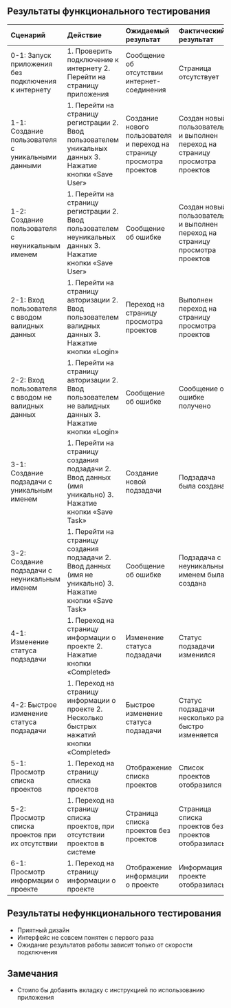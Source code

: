 ## Результаты функционального тестирования
|Cценарий|Действие|Ожидаемый результат|Фактический результат| Итог|
|:---|:---|:---|:---|:---|
|0-1: Запуск приложения без подключения к интернету | 1. Проверить подключение к интернету 2. Перейти на страницу приложения | Сообщение об отсутствии интернет-соединения | Страница отсутствует |Тест не пройден |
|1-1: Создание пользователя с уникальными данными | 1. Перейти на страницу регистрации 2. Ввод пользователем уникальных данных 3. Нажатие кнопки «Save User» | Создание нового пользователя и переход на страницу просмотра проектов | Создан новый пользователь и выполнен переход на страницу просмотра проектов |Тест пройден |
|1-2: Создание пользователя с неуникальным именем | 1. Перейти на страницу регистрации 2. Ввод пользователем неуникальных данных 3. Нажатие кнопки «Save User» | Сообщение об ошибке | Создан новый пользователь и выполнен переход на страницу просмотра проектов | Тест не пройден |
|2-1: Вход пользователя с вводом валидных данных | 1. Перейти на страницу авторизации 2. Ввод пользователем валидных данных 3. Нажатие кнопки «Login» | Переход на страницу просмотра проектов | Выполнен переход на страницу просмотра проектов | Тест пройден |
|2-2: Вход пользователя с вводом не валидных данных | 1. Перейти на страницу авторизации 2. Ввод пользователем не валидных данных 3. Нажатие кнопки «Login» | Сообщение об ошибке | Сообщение об ошибке получено | Тест пройден |
|3-1: Создание подзадачи с уникальным именем | 1. Перейти на страницу создания подзадачи 2. Ввод данных (имя уникально) 3. Нажатие кнопки «Save Task» | Создание новой подзадачи | Подзадача была создана | Тест пройден |
|3-2: Создание подзадачи с неуникальным именем |  1. Перейти на страницу создания подзадачи 2. Ввод данных (имя не уникально) 3. Нажатие кнопки «Save Task» | Сообщение об ошибке | Подзадача с неуникальным именем была создана | Тест не пройден |
|4-1: Изменение статуса подзадачи | 1. Переход на страницу информации о проекте 2. Нажатие кнопки «Completed» | Изменение статуса подзадачи | Статус подзадачи изменился | Тест пройден |
|4-2: Быстрое изменение статуса подзадачи |1. Переход на страницу информации о проекте 2. Несколько быстрых нажатий кнопки «Completed» | Быстрое изменение статуса подзадачи | Статус подзадачи несколько раз быстро изменяется | Тест пройден |
|5-1: Просмотр списка проектов | 1. Переход на страницу списка проектов | Отображение списка проектов | Список проектов отобразился | Тест пройден |
|5-2: Просмотр списка проектов при их отсутствии | 1. Переход на страницу списка проектов, при отсутствии проектов в системе | Страница списка проектов без проектов | Страница списка проектов без проектов отобразилась |Тест пройден |
|6-1: Просмотр информации о проекте | 1. Переход на страницу информации о проекте | Отображение информации о проекте | Информация о проекте отобразилась | Тест пройден |
## Результаты нефункционального тестирования
* Приятный дизайн  
* Интерфейс не совсем понятен с первого раза  
* Ожидание результатов работы зависит только от скорости подключения    
## Замечания
* Стоило бы добавить вкладку с инструкцией по использованию приложения  
